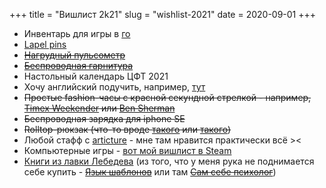 +++
title = "Вишлист 2k21"
slug = "wishlist-2021"
date = 2020-09-01
+++

* Инвентарь для игры в [го](https://ru.wikipedia.org/wiki/%D0%93%D0%BE)
* [Lapel pins](https://friendfunction.ru/shop/znachki-tatu-patchi/)
* ~~[Нагрудный пульсометр](https://www.ozon.ru/context/detail/id/158209289/)~~
* ~~[Беспроводная гарнитура](https://www.ozon.ru/product/bluetooth-naushniki-s-mikrofonom-jbl-tune-220tws-blue-176322150/)~~
* Настольный календарь ЦФТ 2021
* Хочу английский подучить, например, [тут](https://battle4britain.com/)
* ~~Простые fashion-часы с красной секундной стрелкой - например, [Timex Weekender](https://www.alltime.ru/watch/timex/T2N747VN/477591/) или [Ben Sherman](https://www.alltime.ru/watch/ben-sherman/WB062WUR/296977/)~~
* ~~Беспроводная зарядка для iphone SE~~
* ~~Rolltop-рюкзак (что-то вроде [такого](https://goodlocal.ru/catalog/ryukzak_good_local_x_pushkinskiy_rolltop_stog_sena_v_zhiverni/) или [такого](https://goodlocal.ru/catalog/ryukzak_good_local_x_pushkinskiy_rolltop_skaly_v_etreta/))~~
* Любой стафф с <a href="https://articture.com/collections/frontpage">articture</a> - мне там нравится практически всё ><
* Компьютерные игры - [вот мой вишлист в Steam](https://store.steampowered.com/wishlist/profiles/76561198360726598/)
* [Книги из лавки Лебедева](https://store.artlebedev.ru/books/) (из того, что у  меня рука не поднимается себе купить - ~~[Язык шаблонов](https://store.artlebedev.ru/books/izdal/yazyk-shablonov-2020/)~~ или там ~~[Сам себе психолог](https://store.artlebedev.ru/books/sam-sebe-psiholog/)~~)

